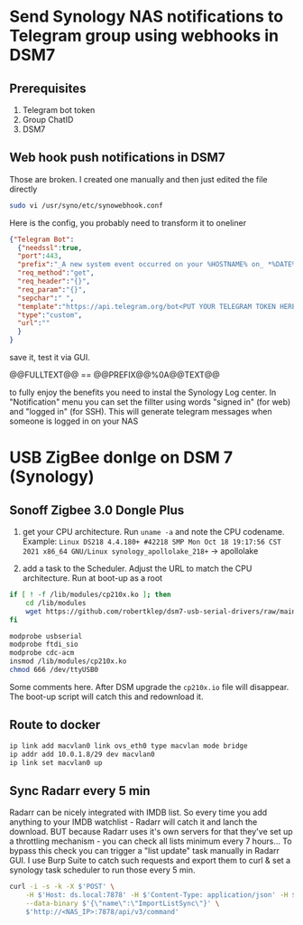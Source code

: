 # Send Synology NAS notifications to Telegram group using webhooks in DSM7
## Prerequisites
1. Telegram bot token
2. Group ChatID
3. DSM7

## Web hook push notifications in DSM7
Those are broken. I created one manually and then just edited the file directly 
```bash
sudo vi /usr/syno/etc/synowebhook.conf
```

Here is the config, you probably need to transform it to oneliner
```json
{"Telegram Bot":
  {"needssl":true,
  "port":443,
  "prefix":"_A new system event occurred on your %HOSTNAME% on_ *%DATE%* _at_ *%TIME%*.",
  "req_method":"get",
  "req_header":"{}",
  "req_param":"{}",
  "sepchar":" ",
  "template":"https://api.telegram.org/bot<PUT YOUR TELEGRAM TOKEN HERE>/sendMessage?chat_id=<YOUR_CHAT_ID>&parse_mode=Markdown&text=@@PREFIX@@%0A@@TEXT@@",
  "type":"custom",
  "url":""
  }
}
```
save it, test it via GUI. 

@@FULLTEXT@@ == @@PREFIX@@%0A@@TEXT@@


to fully enjoy the benefits you need to instal the Synology Log center. In "Notification" menu you can set the fillter using words "signed in" (for web) and "logged in" (for SSH). This will generate telegram messages when someone is logged in on your NAS


# USB ZigBee donlge on DSM 7 (Synology)
## Sonoff Zigbee 3.0 Dongle Plus
1. get your CPU architecture. Run ```uname -a``` and note the CPU codename. Example: ```Linux DS218 4.4.180+ #42218 SMP Mon Oct 18 19:17:56 CST 2021 x86_64 GNU/Linux synology_apollolake_218+``` -> apollolake

2. add a task to the Scheduler. Adjust the URL to match the CPU architecture. Run at boot-up as a root
```bash
if [ ! -f /lib/modules/cp210x.ko ]; then
    cd /lib/modules
    wget https://github.com/robertklep/dsm7-usb-serial-drivers/raw/main/modules/apollolake/dsm-7.2/cp210x.ko
fi

modprobe usbserial
modprobe ftdi_sio
modprobe cdc-acm
insmod /lib/modules/cp210x.ko
chmod 666 /dev/ttyUSB0
```
Some comments here. After DSM upgrade the ```cp210x.io``` file will disappear. The boot-up script will catch this and redownload it.  


## Route to docker
```bash
ip link add macvlan0 link ovs_eth0 type macvlan mode bridge
ip addr add 10.0.1.8/29 dev macvlan0
ip link set macvlan0 up
```
## Sync Radarr every 5 min
Radarr can be nicely integrated with IMDB list. So every time you add anything to your IMDB watchlist - Radarr will catch it and lanch the download. 
BUT because Radarr uses it's own servers for that they've set up a throttling mechanism - you can check all lists minimum every 7 hours...
To bypass this check you can trigger a "list update" task manually in Radarr GUI. I use Burp Suite to catch such requests and export them to curl & set a synology task scheduler to run those every 5 min. 
```bash
curl -i -s -k -X $'POST' \
    -H $'Host: ds.local:7878' -H $'Content-Type: application/json' -H $'X-Api-Key: <PUT_YOUR_API_KEY_HERE>' -H $'Referer: http://ds.local:7878/system/tasks' \
    --data-binary $'{\"name\":\"ImportListSync\"}' \
    $'http://<NAS_IP>:7878/api/v3/command'
```
